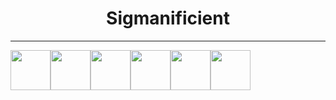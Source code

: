 <div align="center">
    <h1>Sigmanificient</h1>
    <hr>
    <div style="display:flex; align-content: space-evenly;">
        <img src="https://github.com/Sigmanificient/Sigmanificient/blob/master/languages_icons/python.png" height="64px">
        <img src="https://github.com/Sigmanificient/Sigmanificient/blob/master/languages_icons/html.png" height="64px">
        <img src="https://github.com/Sigmanificient/Sigmanificient/blob/master/languages_icons/css.png" height="64px">
        <img src="https://github.com/Sigmanificient/Sigmanificient/blob/master/languages_icons/php.png" height="64px">
        <img src="https://github.com/Sigmanificient/Sigmanificient/blob/master/languages_icons/sql.png" height="64px">
        <img src="https://github.com/Sigmanificient/Sigmanificient/blob/master/languages_icons/cs.png" height="64px">
    </div>
</div>
